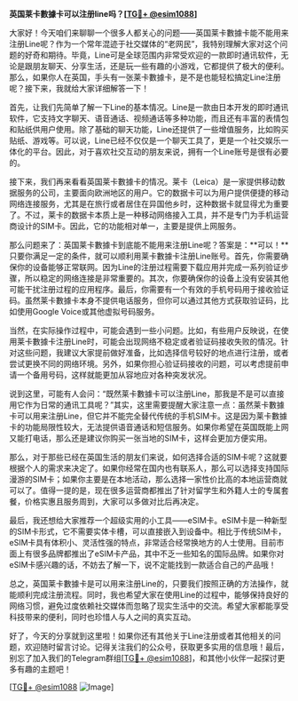 **英国莱卡數據卡可以注册line吗？[[TG💪+ @esim1088](https://t.me/s/esim1088)]**

大家好！今天咱们来聊聊一个很多人都关心的问题——英国莱卡數據卡能不能用来注册Line呢？作为一个常年混迹于社交媒体的“老网民”，我特别理解大家对这个问题的好奇和期待。毕竟，Line可是全球范围内非常受欢迎的一款即时通讯软件，无论是跟朋友聊天、分享生活，还是玩一些有趣的小游戏，它都提供了极大的便利。那么，如果你人在英国，手头有一张莱卡數據卡，是不是也能轻松搞定Line注册呢？接下来，我就给大家详细解答一下！

首先，让我们先简单了解一下Line的基本情况。Line是一款由日本开发的即时通讯软件，它支持文字聊天、语音通话、视频通话等多种功能，而且还有丰富的表情包和贴纸供用户使用。除了基础的聊天功能，Line还提供了一些增值服务，比如购买贴纸、游戏等。可以说，Line已经不仅仅是一个聊天工具了，更是一个社交娱乐一体化的平台。因此，对于喜欢社交互动的朋友来说，拥有一个Line账号是很有必要的。

接下来，我们再来看看英国莱卡數據卡的情况。莱卡（Leica）是一家提供移动数据服务的公司，主要面向欧洲地区的用户。它的数据卡可以为用户提供便捷的移动网络连接服务，尤其是在旅行或者居住在异国他乡时，这种数据卡就显得尤为重要了。不过，莱卡的数据卡本质上是一种移动网络接入工具，并不是专门为手机运营商设计的SIM卡。因此，它的功能相对单一，主要是提供上网服务。

那么问题来了：英国莱卡數據卡到底能不能用来注册Line呢？答案是：**可以！**只要你满足一定的条件，就可以顺利用莱卡數據卡注册Line账号。首先，你需要确保你的设备能够正常联网。因为Line的注册过程需要下载应用并完成一系列验证步骤，所以稳定的网络连接是非常重要的。其次，你要确保你的设备上没有安装其他可能干扰注册过程的应用程序。最后，你需要有一个有效的手机号码用于接收验证码。虽然莱卡數據卡本身不提供电话服务，但你可以通过其他方式获取验证码，比如使用Google Voice或其他虚拟号码服务。

当然，在实际操作过程中，可能会遇到一些小问题。比如，有些用户反映说，在使用莱卡數據卡注册Line时，可能会出现网络不稳定或者验证码接收失败的情况。针对这些问题，我建议大家提前做好准备，比如选择信号较好的地点进行注册，或者尝试更换不同的网络环境。另外，如果你担心验证码接收的问题，可以考虑提前申请一个备用号码，这样就能更加从容地应对各种突发状况。

说到这里，可能有人会问：“既然莱卡數據卡可以注册Line，那我是不是可以直接用它作为日常的通讯工具呢？”其实，这里需要提醒大家注意一点：虽然莱卡數據卡可以用来注册Line，但它并不能完全替代传统的手机SIM卡。这是因为莱卡數據卡的功能局限性较大，无法提供语音通话和短信服务。如果你希望在英国既能上网又能打电话，那么还是建议你购买一张当地的SIM卡，这样会更加方便实用。

那么，对于那些已经在英国生活的朋友们来说，如何选择合适的SIM卡呢？这就要根据个人的需求来决定了。如果你经常在国内也有联系人，那么可以选择支持国际漫游的SIM卡；如果你主要是在本地活动，那么选择一家性价比高的本地运营商就可以了。值得一提的是，现在很多运营商都推出了针对留学生和外籍人士的专属套餐，价格实惠且服务周到，大家可以多做对比后再决定。

最后，我还想给大家推荐一个超级实用的小工具——eSIM卡。eSIM卡是一种新型的SIM卡形式，它不需要实体卡槽，可以直接嵌入到设备中。相比于传统SIM卡，eSIM卡具有体积小、灵活性强的特点，非常适合经常换地方的人士使用。目前市面上有很多品牌都推出了eSIM卡产品，其中不乏一些知名的国际品牌。如果你对eSIM卡感兴趣的话，不妨去了解一下，说不定能找到一款适合自己的产品哦！

总之，英国莱卡數據卡是可以用来注册Line的，只要我们按照正确的方法操作，就能顺利完成注册流程。同时，我也希望大家在使用Line的过程中，能够保持良好的网络习惯，避免过度依赖社交媒体而忽略了现实生活中的交流。希望大家都能享受科技带来的便利，同时也珍惜人与人之间的真实互动。

好了，今天的分享就到这里啦！如果你还有其他关于Line注册或者其他相关的问题，欢迎随时留言讨论。记得关注我们的公众号，获取更多实用的信息哦！最后，别忘了加入我们的Telegram群组[[TG💪+ @esim1088](https://t.me/s/esim1088)]，和其他小伙伴一起探讨更多有趣的主题吧！

[[TG💪+ @esim1088](https://t.me/s/esim1088) ![Image](https://i.postimg.cc/4NQfJmqS/Snipaste-2025-05-13-00-14-12.png)]